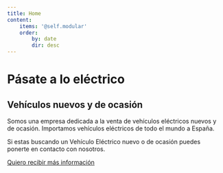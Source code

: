 ```yaml
---
title: Home
content:
    items: '@self.modular'
    order:
        by: date
        dir: desc
---
```


# Pásate a lo eléctrico
## Vehículos nuevos y de ocasión

Somos una empresa dedicada a la venta de vehículos eléctricos nuevos y de ocasión. Importamos vehículos eléctricos de todo el mundo a España.

Si estas buscando un Vehículo Eléctrico nuevo o de ocasión puedes ponerte en contacto con nosotros.

[Quiero recibir más información](contacto)

